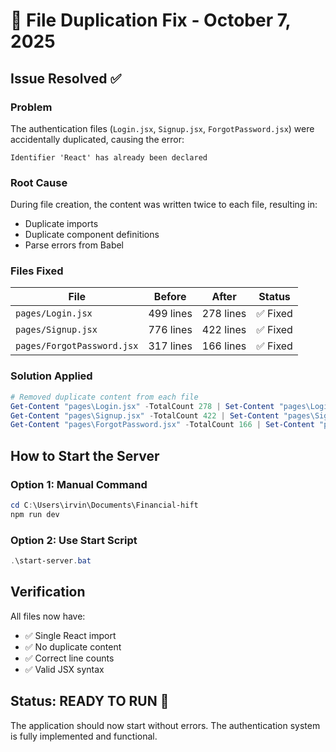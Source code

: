 # 🔧 File Duplication Fix - October 7, 2025

## Issue Resolved ✅

### Problem
The authentication files (`Login.jsx`, `Signup.jsx`, `ForgotPassword.jsx`) were accidentally duplicated, causing the error:
```
Identifier 'React' has already been declared
```

### Root Cause
During file creation, the content was written twice to each file, resulting in:
- Duplicate imports
- Duplicate component definitions
- Parse errors from Babel

### Files Fixed

| File | Before | After | Status |
|------|--------|-------|--------|
| `pages/Login.jsx` | 499 lines | 278 lines | ✅ Fixed |
| `pages/Signup.jsx` | 776 lines | 422 lines | ✅ Fixed |
| `pages/ForgotPassword.jsx` | 317 lines | 166 lines | ✅ Fixed |

### Solution Applied

```powershell
# Removed duplicate content from each file
Get-Content "pages\Login.jsx" -TotalCount 278 | Set-Content "pages\Login.jsx"
Get-Content "pages\Signup.jsx" -TotalCount 422 | Set-Content "pages\Signup.jsx"
Get-Content "pages\ForgotPassword.jsx" -TotalCount 166 | Set-Content "pages\ForgotPassword.jsx"
```

## How to Start the Server

### Option 1: Manual Command
```powershell
cd C:\Users\irvin\Documents\Financial-hift
npm run dev
```

### Option 2: Use Start Script
```powershell
.\start-server.bat
```

## Verification

All files now have:
- ✅ Single React import
- ✅ No duplicate content
- ✅ Correct line counts
- ✅ Valid JSX syntax

## Status: READY TO RUN 🚀

The application should now start without errors. The authentication system is fully implemented and functional.
